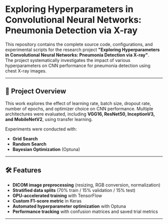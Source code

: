 # Exploring Hyperparameters in Convolutional Neural Networks: Pneumonia Detection via X-ray

This repository contains the complete source code, configurations, and experimental scripts for the research project **"Exploring Hyperparameters in Convolutional Neural Networks: Pneumonia Detection via X-ray"**.  
The project systematically investigates the impact of various hyperparameters on CNN performance for pneumonia detection using chest X-ray images.

---

## 📄 Project Overview
This work explores the effect of learning rate, batch size, dropout rate, number of epochs, and optimizer choice on CNN performance. Multiple architectures were evaluated, including **VGG16, ResNet50, InceptionV3, and MobileNetV2**, using transfer learning.

Experiments were conducted with:
- **Grid Search**
- **Random Search**
- **Bayesian Optimization** (Optuna)

---

## 🛠 Features
- **DICOM image preprocessing** (resizing, RGB conversion, normalization)
- **Stratified data splits** (70% train / 15% validation / 15% test)
- **GPU-accelerated training** with TensorFlow
- **Custom F1-score metric** in Keras
- **Automated hyperparameter optimization** with Optuna
- **Performance tracking** with confusion matrices and saved trial metrics

---
